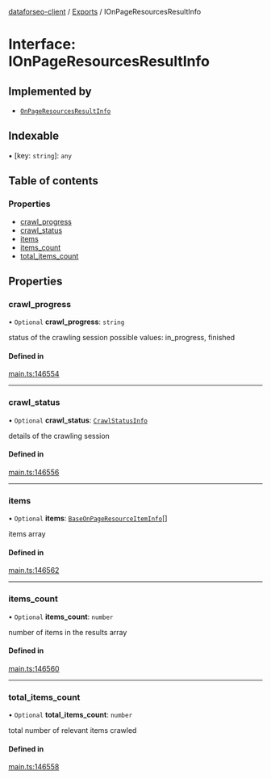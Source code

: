 [dataforseo-client](../README.md) / [Exports](../modules.md) / IOnPageResourcesResultInfo

# Interface: IOnPageResourcesResultInfo

## Implemented by

- [`OnPageResourcesResultInfo`](../classes/OnPageResourcesResultInfo.md)

## Indexable

▪ [key: `string`]: `any`

## Table of contents

### Properties

- [crawl\_progress](IOnPageResourcesResultInfo.md#crawl_progress)
- [crawl\_status](IOnPageResourcesResultInfo.md#crawl_status)
- [items](IOnPageResourcesResultInfo.md#items)
- [items\_count](IOnPageResourcesResultInfo.md#items_count)
- [total\_items\_count](IOnPageResourcesResultInfo.md#total_items_count)

## Properties

### crawl\_progress

• `Optional` **crawl\_progress**: `string`

status of the crawling session
possible values: in_progress, finished

#### Defined in

[main.ts:146554](https://github.com/dataforseo/TypeScriptClient/blob/7ca1aa4/main.ts#L146554)

___

### crawl\_status

• `Optional` **crawl\_status**: [`CrawlStatusInfo`](../classes/CrawlStatusInfo.md)

details of the crawling session

#### Defined in

[main.ts:146556](https://github.com/dataforseo/TypeScriptClient/blob/7ca1aa4/main.ts#L146556)

___

### items

• `Optional` **items**: [`BaseOnPageResourceItemInfo`](../classes/BaseOnPageResourceItemInfo.md)[]

items array

#### Defined in

[main.ts:146562](https://github.com/dataforseo/TypeScriptClient/blob/7ca1aa4/main.ts#L146562)

___

### items\_count

• `Optional` **items\_count**: `number`

number of items in the results array

#### Defined in

[main.ts:146560](https://github.com/dataforseo/TypeScriptClient/blob/7ca1aa4/main.ts#L146560)

___

### total\_items\_count

• `Optional` **total\_items\_count**: `number`

total number of relevant items crawled

#### Defined in

[main.ts:146558](https://github.com/dataforseo/TypeScriptClient/blob/7ca1aa4/main.ts#L146558)
